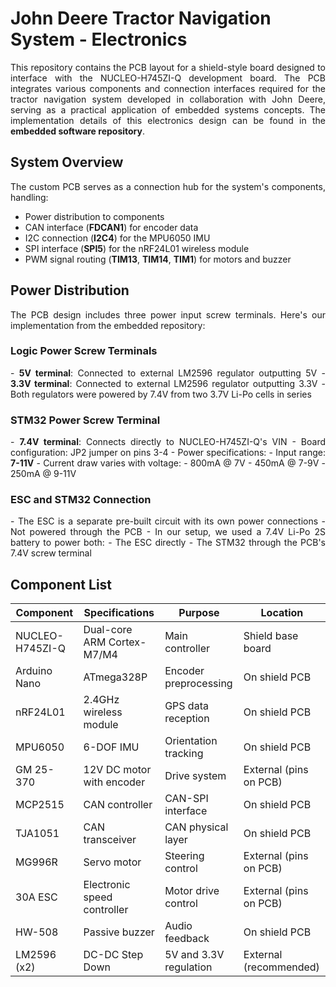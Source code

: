 # John Deere Tractor Navigation System - Electronics

<p align="justify">This repository contains the PCB layout for a shield-style board designed to interface with the NUCLEO-H745ZI-Q development board. The PCB integrates various components and connection interfaces required for the tractor navigation system developed in collaboration with John Deere, serving as a practical application of embedded systems concepts. The implementation details of this electronics design can be found in the <b>embedded software repository</b>.</p>

## System Overview

<p align="justify">The custom PCB serves as a connection hub for the system's components, handling:
  
- Power distribution to components
- CAN interface (<b>FDCAN1</b>) for encoder data
- I2C connection (<b>I2C4</b>) for the MPU6050 IMU
- SPI interface (<b>SPI5</b>) for the nRF24L01 wireless module
- PWM signal routing (<b>TIM13</b>, <b>TIM14</b>, <b>TIM1</b>) for motors and buzzer</p>

## Power Distribution

<p align="justify">The PCB design includes three power input screw terminals. Here's our implementation from the embedded repository:</p>

### Logic Power Screw Terminals

<p align="justify">
- <b>5V terminal</b>: Connected to external LM2596 regulator outputting 5V
- <b>3.3V terminal</b>: Connected to external LM2596 regulator outputting 3.3V
- Both regulators were powered by 7.4V from two 3.7V Li-Po cells in series</p>

### STM32 Power Screw Terminal

<p align="justify">
- <b>7.4V terminal</b>: Connects directly to NUCLEO-H745ZI-Q's VIN
- Board configuration: JP2 jumper on pins 3-4
- Power specifications:
 - Input range: <b>7-11V</b>
 - Current draw varies with voltage:
   - 800mA @ 7V
   - 450mA @ 7-9V
   - 250mA @ 9-11V</p>

### ESC and STM32 Connection

<p align="justify">
- The ESC is a separate pre-built circuit with its own power connections
- Not powered through the PCB
- In our setup, we used a 7.4V Li-Po 2S battery to power both:
 - The ESC directly
 - The STM32 through the PCB's 7.4V screw terminal</p>

## Component List

| Component          | Specifications              | Purpose                   | Location               |
|------------------- |---------------------------- |-------------------------- |----------------------- |
| NUCLEO-H745ZI-Q    | Dual-core ARM Cortex-M7/M4  | Main controller           | Shield base board      |
| Arduino Nano       | ATmega328P                  | Encoder preprocessing     | On shield PCB          |
| nRF24L01           | 2.4GHz wireless module      | GPS data reception        | On shield PCB          |
| MPU6050            | 6-DOF IMU                   | Orientation tracking      | On shield PCB          |
| GM 25-370          | 12V DC motor with encoder   | Drive system              | External (pins on PCB) |
| MCP2515            | CAN controller              | CAN-SPI interface         | On shield PCB          |
| TJA1051            | CAN transceiver             | CAN physical layer        | On shield PCB          |
| MG996R             | Servo motor                 | Steering control          | External (pins on PCB) | 
| 30A ESC            | Electronic speed controller | Motor drive control       | External (pins on PCB) |
| HW-508             | Passive buzzer              | Audio feedback            | On shield PCB          |
| LM2596 (x2)        | DC-DC Step Down             | 5V and 3.3V regulation    | External (recommended) |
